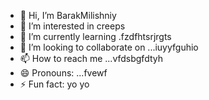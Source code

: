 - 👋 Hi, I’m BarakMilishniy
- 👀 I’m interested in creeps
- 🌱 I’m currently learning .fzdfhtsrjrgts
- 💞️ I’m looking to collaborate on ...iuyyfguhio
- 📫 How to reach me ...vfdsbgfdtyh
- 😄 Pronouns: ...fvewf
- ⚡ Fun fact: yo yo 
<!--
BarakMilishniy/BarakMilishniy is a ✨ special ✨ repository because its `README.md` (this file) appears on your GitHub profile.
You can click the Preview link to take a look at your changes.
--
